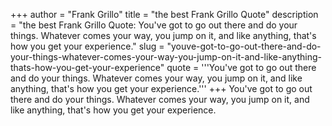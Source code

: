 +++
author = "Frank Grillo"
title = "the best Frank Grillo Quote"
description = "the best Frank Grillo Quote: You've got to go out there and do your things. Whatever comes your way, you jump on it, and like anything, that's how you get your experience."
slug = "youve-got-to-go-out-there-and-do-your-things-whatever-comes-your-way-you-jump-on-it-and-like-anything-thats-how-you-get-your-experience"
quote = '''You've got to go out there and do your things. Whatever comes your way, you jump on it, and like anything, that's how you get your experience.'''
+++
You've got to go out there and do your things. Whatever comes your way, you jump on it, and like anything, that's how you get your experience.
